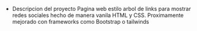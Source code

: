* Descripcion del proyecto
Pagina web estilo arbol de links para mostrar redes sociales hecho de manera vanila HTML y CSS.
Proximamente mejorado con frameworks como Bootstrap o tailwinds 
